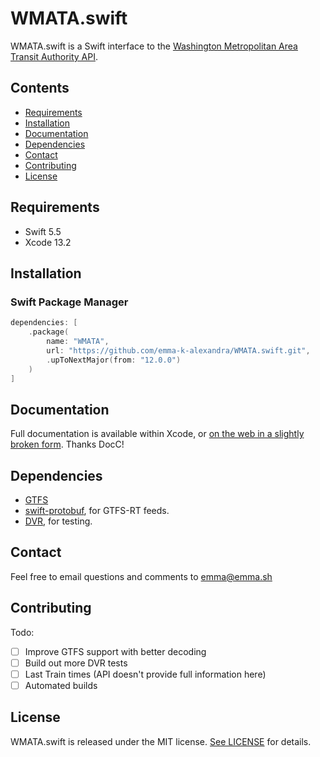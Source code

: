 # WMATA.swift

WMATA.swift is a Swift interface to the [Washington Metropolitan Area Transit Authority API][wmata].

## Contents

- [Requirements](#requirements)
- [Installation](#installation)
- [Documentation](#documentation)
- [Dependencies](#dependencies)
- [Contact](#contact)
- [Contributing](#contributing)
- [License](#license)

## Requirements

- Swift 5.5
- Xcode 13.2

## Installation

### Swift Package Manager

```swift
dependencies: [
    .package(
        name: "WMATA",
        url: "https://github.com/emma-k-alexandra/WMATA.swift.git", 
        .upToNextMajor(from: "12.0.0")
    )
]
```

## Documentation

Full documentation is available within Xcode, or [on the web in a slightly broken form](https://github.com/emma-k-alexandra/WMATA.swift/blob/main/Sources/WMATA/WMATA.docc/Documentation.md). Thanks DocC!

## Dependencies

- [GTFS][gtfs]
- [swift-protobuf][swift-protobuf], for GTFS-RT feeds.
- [DVR](https://github.com/venmo/DVR), for testing.

## Contact

Feel free to email questions and comments to [emma@emma.sh](mailto:emma@emma.sh)

## Contributing

Todo:

- [ ] Improve GTFS support with better decoding 
- [ ] Build out more DVR tests
- [ ] Last Train times (API doesn't provide full information here)
- [ ] Automated builds

## License

WMATA.swift is released under the MIT license. [See LICENSE](https://github.com/emma-k-alexandra/WMATA.swift/blob/master/LICENSE) for details.

[gtfs]: https://github.com/emma-k-alexandra/GTFS
[swift-protobuf]: https://github.com/apple/swift-protobuf
[wmata]: https://developer.wmata.com
